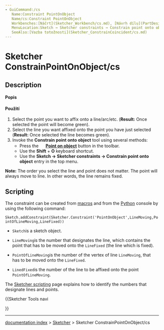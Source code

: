 ```yaml
---
- GuiCommand:/cs
   Name:Constraint PointOnObject
   Name/cs:Constraint PointOnObject
   Workbenches:[Náčrt](Sketcher_Workbench/cs.md), [Návrh dílu](PartDesign_Workbench/cs.md)
   MenuLocation:Sketch → Sketcher constraints → Constrain point onto object
   SeeAlso:[Vazba totožnosti](Sketcher_ConstrainCoincident/cs.md)
---
```


# Sketcher ConstrainPointOnObject/cs


</div>

## Description


<div class="mw-translate-fuzzy">

#### Popis


</div>


<div class="mw-translate-fuzzy">

#### Použití


</div>

1.  Select the point you want to affix onto a line/arc/etc. (**Result:** Once selected the point will become green).
2.  Select the line you want affixed onto the point you have just selected (**Result:** Once selected the line becomes green).
3.  Invoke the **Constrain point onto object** tool using several methods:
    -   Press the **<img src=images/Sketcher_ConstrainPointOnObject.svg style="width:16px"> [Point on object](Sketcher_ConstrainPointOnObject.md)** button in the toolbar.
    -   Use the **Shift** + **O** keyboard shortcut.
    -   Use the **Sketch → Sketcher constraints → Constrain point onto object** entry in the top menu.

**Note:** The order you select the line and point does not matter. The point will always move to line. In other words, the line remains fixed.

## Scripting

The constraint can be created from [macros](Macros.md) and from the [Python](Python.md) console by using the following command:


`Sketch.addConstraint(Sketcher.Constraint('PointOnObject',LineMoving,PointOfLineMoving,LineFixed))`

-    `Sketch`is a sketch object.

-    `LineMoving`is the number that designates the line, which contains the point that has to be moved onto the `LineFixed` (the line which is fixed).

-    `PointOfLineMoving`is the number of the vertex of line `LineMoving`, that has to be moved onto the `LineFixed`.

-    `LinedFixed`is the number of the line to be affixed onto the point `PointOfLineMoving`.

The [Sketcher scripting](Sketcher_scripting.md) page explains how to identify the numbers that designate lines and points.





{{Sketcher Tools navi

}}

---
[documentation index](../README.md) > [Sketcher](Sketcher_Workbench.md) > Sketcher ConstrainPointOnObject/cs

